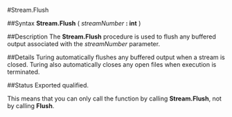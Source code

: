 
#Stream.Flush

##Syntax
**Stream.Flush** ( _streamNumber_ **: int** )


##Description
The **Stream.Flush** procedure is used to flush any buffered output associated with the _streamNumber_ parameter. 


##Details
Turing automatically flushes any buffered output when a stream is closed. Turing also automatically closes any open files when execution is terminated.


##Status
Exported qualified.

This means that you can only call the function by calling **Stream.Flush**, not by calling **Flush**.

